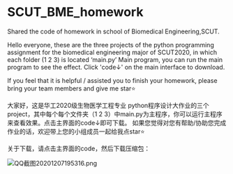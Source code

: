 # SCUT_BME_homework
Shared the code of homework in school of Biomedical Engineering,SCUT.

Hello everyone, these are the three projects of the python programming assignment for the biomedical engineering major of SCUT2020, in which each folder (1 2 3) is located ‘main.py’ Main program, you can run the main program to see the effect. Click 'code↓' on the main interface to download.

If you feel that it is helpful / assisted  you to finish your homework, please bring your team members and give me star⭐


大家好，这是华工2020级生物医学工程专业 python程序设计大作业的三个project，其中每个每个文件夹（1 2 3）中main.py为主程序，你可以运行主程序来查看效果。点击主界面的code↓即可下载。
如果您觉得对您有帮助/协助您完成作业的话，欢迎带上您的小组成员一起给我点star⭐

关于下载，请点击主界面的code，然后下载压缩包：


![QQ截图20201207195316.png](https://i.loli.net/2020/12/07/b3fxWOrGqLuKUHM.png)
